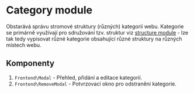 # Category module
Obstarává správu stromové struktury (různých) kategorií webu. Kategorie se primárně využívají pro sdružování
tzv. struktur viz [structure module](http://www.github.com/wakerscz/cms-structure-module) -
lze tak tedy vypisovat různé kategorie obsahující různé struktury na různých místech webu.

## Komponenty

1. `Frontend\Modal` -  Přehled, přidání a editace kategorií.
2. `Frontend\RemoveModal` - Potvrzovací okno pro odstranění kategorie.